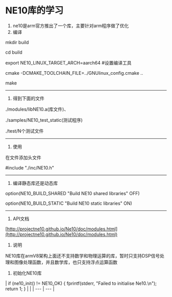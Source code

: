 # NE10库的学习

1. ne10是arm官方推出了一个库，主要针对arm程序做了优化
2. 编译

mkdir build

cd build

export NE10_LINUX_TARGET_ARCH=aarch64 #设置编译工具

cmake -DCMAKE_TOOLCHAIN_FILE=../GNUlinux_config.cmake ..

make

---

1. 得到下面的文件

./modules/libNE10.a(库文件)、

./samples/NE10_test_static(测试程序)

./test/N个测试文件

---

1. 使用

在文件添加头文件

#include "./inc/NE10.h"

---

1. 编译静态库还是动态库

option(NE10_BUILD_SHARED "Build NE10 shared libraries" OFF)

option(NE10_BUILD_STATIC "Build NE10 static libraries" ON)

---

1. API文档

[http://projectne10.github.io/Ne10/doc/modules.html](http://projectne10.github.io/Ne10/doc/modules.html)

1. 说明

NE10库在armV8架构上面还不支持数学和物理运算的库，暂时只支持DSP信号处理和图像处理函数，并且数学库，也只支持浮点运算函数

1. 初始化NE10库

| if (ne10_init() != NE10_OK)
{
fprintf(stderr, "Failed to initialise Ne10.\n");
return 1;
} |  |
| --- | --- |